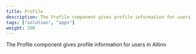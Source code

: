 ```yaml
---
title: Profile
description: The Profile component gives profile information for users in Altinn
tags: ["solution", "apps"]
weight: 200
---
```


The Profile component gives profile information for users in Altinn

